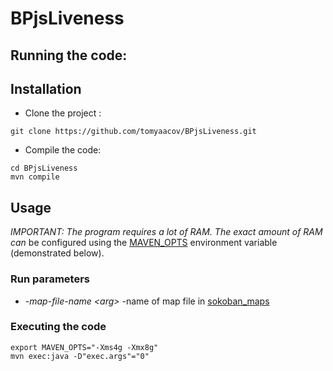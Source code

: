 # BPjsLiveness

## Running the code:
## Installation

- Clone the project :
```shell
git clone https://github.com/tomyaacov/BPjsLiveness.git
```

- Compile the code:
```shell
cd BPjsLiveness
mvn compile
```


## Usage
*IMPORTANT: The program requires a lot of RAM. The exact amount of RAM can* be configured using the [MAVEN_OPTS](https://maven.apache.org/configure.html) environment variable (demonstrated below).

### Run parameters
* *-map-file-name \<arg\>* -name of map file in [sokoban_maps](sokoban_maps)

### Executing the code
```shell
export MAVEN_OPTS="-Xms4g -Xmx8g"
mvn exec:java -D"exec.args"="0"
```

